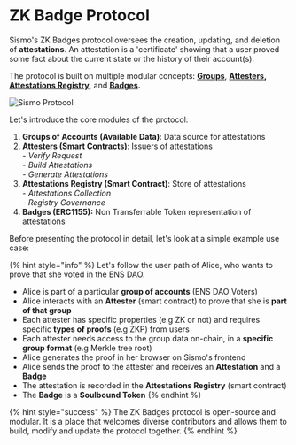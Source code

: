 # ZK Badge Protocol

Sismo's ZK Badges protocol oversees the creation, updating, and deletion of **attestations**. An attestation is a 'certificate' showing that a user proved some fact about the current state or the history of their account(s).

The protocol is built on multiple modular concepts: [**Groups**](groups.md), [**Attesters**](attesters.md)**,** [**Attestations Registry**](attestations-registry.md)**,** and [**Badges**](badges.md)**.**

![Sismo Protocol](<../../.gitbook/assets/1\_Intro (2).png>)

Let's introduce the core modules of the protocol:&#x20;

1. **Groups of Accounts (Available Data)**: Data source for attestations
2. **Attesters (Smart Contracts)**: Issuers of attestations\
   \- _Verify Request_\
   \- _Build Attestations_\
   _- Generate Attestations_
3. **Attestations Registry (Smart Contract)**: Store of attestations\
   \- _Attestations Collection_\
   \- _Registry Governance_
4. **Badges (ERC1155):** Non Transferrable Token representation of attestations

Before presenting the protocol in detail, let's look at a simple example use case:

{% hint style="info" %}
Let's follow the user path of Alice, who wants to prove that she voted in the ENS DAO.

* Alice is part of a particular **group of accounts** (ENS DAO Voters)
* Alice interacts with an **Attester** (smart contract) to prove that she is **part of that group**
* Each attester has specific properties (e.g ZK or not) and requires specific **types of proofs** (e.g ZKP) from users
* Each attester needs access to the group data on-chain, in a **specific group format** (e.g Merkle tree root)
* Alice generates the proof in her browser on Sismo's frontend
* Alice sends the proof to the attester and receives an **Attestation** and a **Badge**
* The attestation is recorded in the **Attestations Registry** (smart contract)
* The **Badge** is a **Soulbound Token**
{% endhint %}

{% hint style="success" %}
The ZK Badges protocol is open-source and modular. It is a place that welcomes diverse contributors and allows them to build, modify and update the protocol together.
{% endhint %}

